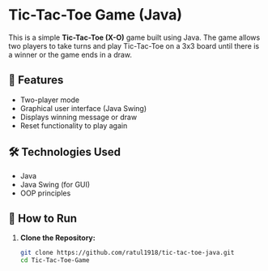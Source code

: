 # Tic-Tac-Toe Game (Java)

This is a simple **Tic-Tac-Toe (X-O)** game built using Java. The game allows two players to take turns and play Tic-Tac-Toe on a 3x3 board until there is a winner or the game ends in a draw.

## 🧩 Features
- Two-player mode
- Graphical user interface (Java Swing)
- Displays winning message or draw 
- Reset functionality to play again 

## 🛠️ Technologies Used

- Java 
- Java Swing (for GUI) 
- OOP principles 
 
## 🚀 How to Run 

1. **Clone the Repository:**
   ```bash
   git clone https://github.com/ratul1918/tic-tac-toe-java.git
   cd Tic-Tac-Toe-Game
